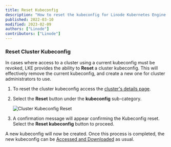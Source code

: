 ```yaml
---
title: Reset Kubeconfig
description: "How to reset the kubeconfig for Linode Kubernetes Engine (LKE) clusters."
published: 2022-03-10
modified: 2023-02-09
authors: ["Linode"]
contributors: ["Linode"]
---
```


### Reset Cluster Kubeconfig

In cases where access to a cluster using a current kubeconfig must be revoked, LKE provides the ability to **Reset** a cluster kubeconfig. This will effectively remove the current kubeconfig, and create a new one for cluster administrators to use.

1. To reset the cluster kubeconfig access the [cluster's details page](/docs/products/compute/kubernetes/guides/manage-clusters/).

1. Select the **Reset** button under the **kubeconfig** sub-category.

    ![Cluster Kubeconfig Reset](reset-kube-config.png)

1. A confirmation message will appear confirming the Kubeconfig reset. Select the **Reset kubeconfig** button to proceed.

A new kubeconfig will now be created. Once this process is completed, the new kubeconfig can be [Accessed and Downloaded](/docs/products/compute/kubernetes/guides/kubectl/) as usual.